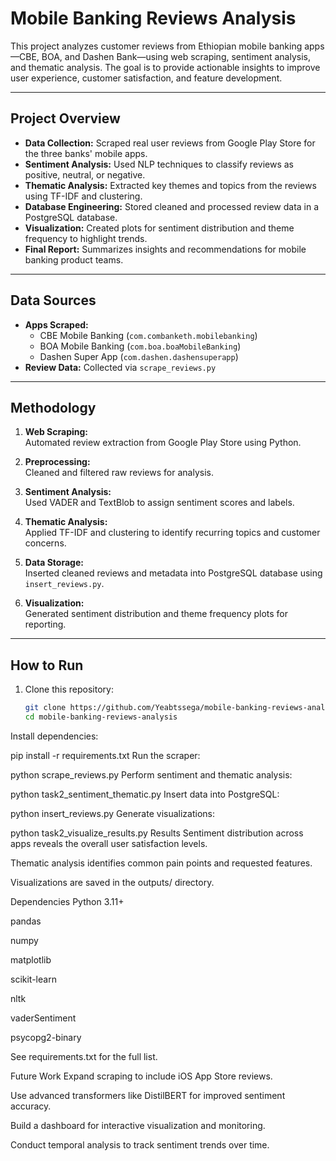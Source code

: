 # Mobile Banking Reviews Analysis

This project analyzes customer reviews from Ethiopian mobile banking apps—CBE, BOA, and Dashen Bank—using web scraping, sentiment analysis, and thematic analysis. The goal is to provide actionable insights to improve user experience, customer satisfaction, and feature development.

---

## Project Overview

- **Data Collection:** Scraped real user reviews from Google Play Store for the three banks' mobile apps.
- **Sentiment Analysis:** Used NLP techniques to classify reviews as positive, neutral, or negative.
- **Thematic Analysis:** Extracted key themes and topics from the reviews using TF-IDF and clustering.
- **Database Engineering:** Stored cleaned and processed review data in a PostgreSQL database.
- **Visualization:** Created plots for sentiment distribution and theme frequency to highlight trends.
- **Final Report:** Summarizes insights and recommendations for mobile banking product teams.

---

## Data Sources

- **Apps Scraped:**
  - CBE Mobile Banking (`com.combanketh.mobilebanking`)
  - BOA Mobile Banking (`com.boa.boaMobileBanking`)
  - Dashen Super App (`com.dashen.dashensuperapp`)
- **Review Data:** Collected via `scrape_reviews.py`

---

## Methodology

1. **Web Scraping:**  
   Automated review extraction from Google Play Store using Python.

2. **Preprocessing:**  
   Cleaned and filtered raw reviews for analysis.

3. **Sentiment Analysis:**  
   Used VADER and TextBlob to assign sentiment scores and labels.

4. **Thematic Analysis:**  
   Applied TF-IDF and clustering to identify recurring topics and customer concerns.

5. **Data Storage:**  
   Inserted cleaned reviews and metadata into PostgreSQL database using `insert_reviews.py`.

6. **Visualization:**  
   Generated sentiment distribution and theme frequency plots for reporting.

---

## How to Run

1. Clone this repository:
   ```bash
   git clone https://github.com/Yeabtssega/mobile-banking-reviews-analysis.git
   cd mobile-banking-reviews-analysis
Install dependencies:


pip install -r requirements.txt
Run the scraper:


python scrape_reviews.py
Perform sentiment and thematic analysis:


python task2_sentiment_thematic.py
Insert data into PostgreSQL:


python insert_reviews.py
Generate visualizations:


python task2_visualize_results.py
Results
Sentiment distribution across apps reveals the overall user satisfaction levels.

Thematic analysis identifies common pain points and requested features.

Visualizations are saved in the outputs/ directory.

Dependencies
Python 3.11+

pandas

numpy

matplotlib

scikit-learn

nltk

vaderSentiment

psycopg2-binary

See requirements.txt for the full list.

Future Work
Expand scraping to include iOS App Store reviews.

Use advanced transformers like DistilBERT for improved sentiment accuracy.

Build a dashboard for interactive visualization and monitoring.

Conduct temporal analysis to track sentiment trends over time.

